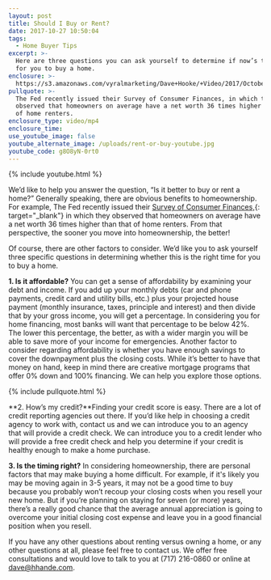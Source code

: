```yaml
---
layout: post
title: Should I Buy or Rent?
date: 2017-10-27 10:50:04
tags:
  - Home Buyer Tips
excerpt: >-
  Here are three questions you can ask yourself to determine if now’s the time
  for you to buy a home.
enclosure: >-
  https://s3.amazonaws.com/vyralmarketing/Dave+Hooke/+Video/2017/October/Central+PA+Real+Estate+Agent-+Should+I+Buy+or+Rent%253F.mp4
pullquote: >-
  The Fed recently issued their Survey of Consumer Finances, in which they
  observed that homeowners on average have a net worth 36 times higher than that
  of home renters.
enclosure_type: video/mp4
enclosure_time:
use_youtube_image: false
youtube_alternate_image: /uploads/rent-or-buy-youtube.jpg
youtube_code: g8O8yN-0rt0
---
```



{% include youtube.html %}

We’d like to help you answer the question, “Is it better to buy or rent a home?” Generally speaking, there are obvious benefits to homeownership. For example, The Fed recently issued their [Survey of Consumer Finances,](https://www.federalreserve.gov/econres/scfindex.htm){: target="_blank"} in which they observed that homeowners on average have a net worth 36 times higher than that of home renters. From that perspective, the sooner you move into homeownership, the better!

Of course, there are other factors to consider. We’d like you to ask yourself three specific questions in determining whether this is the right time for you to buy a home.

**1. Is it affordable?** You can get a sense of affordability by examining your debt and income. If you add up your monthly debts (car and phone payments, credit card and utility bills, etc.) plus your projected house payment (monthly insurance, taxes, principle and interest) and then divide that by your gross income, you will get a percentage. In considering you for home financing, most banks will want that percentage to be below 42%. The lower this percentage, the better, as with a wider margin you will be able to save more of your income for emergencies. Another factor to consider regarding affordability is whether you have enough savings to cover the downpayment plus the closing costs. While it’s better to have that money on hand, keep in mind there are creative mortgage programs that offer 0% down and 100% financing. We can help you explore those options.

{% include pullquote.html %}

**2. How’s my credit?**Finding your credit score is easy. There are a lot of credit reporting agencies out there. If you’d like help in choosing a credit agency to work with, contact us and we can introduce you to an agency that will provide a credit check. We can introduce you to a credit lender who will provide a free credit check and help you determine if your credit is healthy enough to make a home purchase.

**3. Is the timing right?** In considering homeownership, there are personal factors that may make buying a home difficult. For example, if it's likely you may be moving again in 3-5 years, it may not be a good time to buy because you probably won’t recoup your closing costs when you resell your new home. But if you’re planning on staying for seven (or more) years, there’s a really good chance that the average annual appreciation is going to overcome your initial closing cost expense and leave you in a good financial position when you resell.

If you have any other questions about renting versus owning a home, or any other questions at all, please feel free to contact us. We offer free consultations and would love to talk to you at (717) 216-0860 or online at [dave@hhande.com](javascript:void(location.href='mailto:'+String.fromCharCode(100,97,118,101,64,104,104,97,110,100,101,46,99,111,109))).